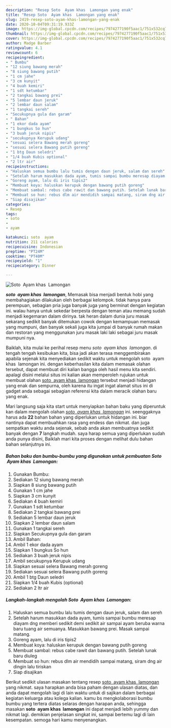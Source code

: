 ```yaml
---
description: "Resep Soto  Ayam khas  Lamongan yang enak"
title: "Resep Soto  Ayam khas  Lamongan yang enak"
slug: 2419-resep-soto-ayam-khas-lamongan-yang-enak
date: 2020-10-04T09:31:19.933Z
image: https://img-global.cpcdn.com/recipes/7974277190f5aac1/751x532cq70/soto-ayam-khas-lamongan-foto-resep-utama.jpg
thumbnail: https://img-global.cpcdn.com/recipes/7974277190f5aac1/751x532cq70/soto-ayam-khas-lamongan-foto-resep-utama.jpg
cover: https://img-global.cpcdn.com/recipes/7974277190f5aac1/751x532cq70/soto-ayam-khas-lamongan-foto-resep-utama.jpg
author: Madge Barber
ratingvalue: 4.1
reviewcount: 6
recipeingredient:
- " Bumbu"
- "12 siung bawang merah"
- "8 siung bawang putih"
- "1 cm jahe"
- "3 cm kunyit"
- "4 buah kemiri"
- "1 sdt ketumbar"
- "2 tangkai bawang prei"
- "5 lembar daun jeruk"
- "2 lembar daun salam"
- "1 tangkai sereh"
- "Secukupnya gula dan garam"
- " Bahan"
- "1 ekor dada ayam"
- "1 bungkus So hun"
- "3 buah jeruk nipis"
- "secukupnya Kerupuk udang"
- "sesuai selera Bawang merah goreng"
- "sesuai selera Bawang putih goreng"
- "1 btg Daun seledri"
- "1/4 buah Kubis optional"
- "2 ltr air"
recipeinstructions:
- "Haluskan semua bumbu lalu tumis dengan daun jeruk, salam dan sereh"
- "Setelah harum masukkan dada ayam, tumis sampai bumbu meresap diayam dng memberi sedikit demi sedikit air sampai ayam beruba warna baru tuang air semuanya. Masukkan bawang prei. Masak sampai matang."
- "Goreng ayam, lalu di iris tipis2"
- "Membuat koya: haluskan kerupuk dengan bawang putih goreng"
- "Membuat sambal: rebus cabe rawit dan bawang putih. Setelah lunak baru diuleg"
- "Membuat so hun: rebus dlm air mendidih sampai matang, siram dng air dingin lalu tiriskan"
- "Siap disajikan"
categories:
- Resep
tags:
- soto
- 
- ayam

katakunci: soto  ayam 
nutrition: 211 calories
recipecuisine: Indonesian
preptime: "PT24M"
cooktime: "PT40M"
recipeyield: "1"
recipecategory: Dinner

---
```



![Soto  Ayam khas  Lamongan](https://img-global.cpcdn.com/recipes/7974277190f5aac1/751x532cq70/soto-ayam-khas-lamongan-foto-resep-utama.jpg)

<b><i>soto  ayam khas  lamongan</i></b>, Memasak bisa menjadi bentuk hobi yang membahagiakan dilakukan oleh berbagai kelompok. tidak hanya para perempuan, sebagian pria juga banyak juga yang berminat dengan kegiatan ini. walau hanya untuk sekedar berpesta dengan teman atau memang sudah menjadi kegemaran dalam dirinya. tak heran dalam dunia juru masak sekarang sedikit banyak ditemukan cowok dengan kemampuan memasak yang mumpuni, dan banyak sekali juga kita jumpai di banyak rumah makan dan restoran yang menggunakan juru masak laki laki sebagai juru masak mumpuni nya.

Baiklah, kita mulai ke perihal resep menu <i>soto  ayam khas  lamongan</i>. di tengah tengah kesibukan kita, bisa jadi akan terasa menggembirakan apabila sejenak kita menyediakan sedikit waktu untuk mengolah soto  ayam khas  lamongan ini. dengan keberhasilan kita dalam memasak olahan tersebut, dapat membuat diri kalian bangga oleh hasil menu kita sendiri. apalagi disini melalui situs ini kalian akan memperoleh rujukan untuk membuat olahan <u>soto  ayam khas  lamongan</u> tersebut menjadi hidangan yang enak dan sempurna, oleh karena itu ingat ingat alamat situs ini di gadget anda sebagai sebagian referensi kita dalam meracik olahan baru yang enak.




Mari langsung saja kita start untuk menyiapkan bahan baku yang diperuntuk kan dalam mengolah olahan <u><i>soto  ayam khas  lamongan</i></u> ini. seenggaknya harus ada <b>22</b> bahan bahan yang diperlukan untuk hidangan ini. biar nantinya dapat membuahkan rasa yang endess dan nikmat. dan juga sempatkan waktu anda sejenak, sebab anda akan membuatnya sedikit banyak dengan <b>7</b> langkah mudah. saya harap semua yang diperlukan sudah anda punya disini, Baiklah mari kita proses dengan melihat dulu bahan bahan selanjutnya ini.

<!--inarticleads1-->

##### Bahan baku dan bumbu-bumbu yang digunakan untuk pembuatan Soto  Ayam khas  Lamongan:

1. Gunakan  Bumbu:
1. Sediakan 12 siung bawang merah
1. Siapkan 8 siung bawang putih
1. Gunakan 1 cm jahe
1. Siapkan 3 cm kunyit
1. Sediakan 4 buah kemiri
1. Gunakan 1 sdt ketumbar
1. Sediakan 2 tangkai bawang prei
1. Sediakan 5 lembar daun jeruk
1. Siapkan 2 lembar daun salam
1. Gunakan 1 tangkai sereh
1. Siapkan Secukupnya gula dan garam
1. Ambil  Bahan:
1. Ambil 1 ekor dada ayam
1. Siapkan 1 bungkus So hun
1. Sediakan 3 buah jeruk nipis
1. Ambil secukupnya Kerupuk udang
1. Siapkan sesuai selera Bawang merah goreng
1. Sediakan sesuai selera Bawang putih goreng
1. Ambil 1 btg Daun seledri
1. Siapkan 1/4 buah Kubis (optional)
1. Sediakan 2 ltr air




<!--inarticleads2-->

##### Langkah-langkah mengolah Soto  Ayam khas  Lamongan:

1. Haluskan semua bumbu lalu tumis dengan daun jeruk, salam dan sereh
1. Setelah harum masukkan dada ayam, tumis sampai bumbu meresap diayam dng memberi sedikit demi sedikit air sampai ayam beruba warna baru tuang air semuanya. Masukkan bawang prei. Masak sampai matang.
1. Goreng ayam, lalu di iris tipis2
1. Membuat koya: haluskan kerupuk dengan bawang putih goreng
1. Membuat sambal: rebus cabe rawit dan bawang putih. Setelah lunak baru diuleg
1. Membuat so hun: rebus dlm air mendidih sampai matang, siram dng air dingin lalu tiriskan
1. Siap disajikan




Berikut sedikit ulasan masakan tentang resep <u>soto  ayam khas  lamongan</u> yang nikmat. saya harapkan anda bisa paham dengan ulasan diatas, dan anda dapat mengolah lagi di lain waktu untuk di sajikan dalam berbagai kegiatan keluarga atau kolega kalian. kamu bs mengkolaborasi bumbu bumbu yang tertera diatas selaras dengan harapan anda, sehingga masakan <b>soto  ayam khas  lamongan</b> ini dapat menjadi lebih yummy dan nikmat lagi. demikian penjelasan singkat ini, sampai bertemu lagi di lain kesempatan. semoga hari kamu menyenangkan.
